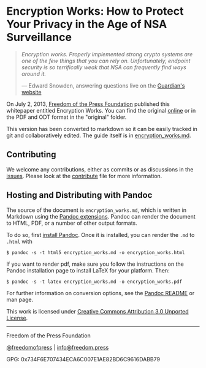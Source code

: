 # Encryption Works: How to Protect Your Privacy in the Age of NSA Surveillance

> *Encryption works. Properly implemented strong crypto systems are one of the few things that you can rely on. Unfortunately, endpoint security is so terrifically weak that NSA can frequently find ways around it.*
>
> — Edward Snowden, answering questions live on the [Guardian's website](http://www.guardian.co.uk/world/2013/jun/17/edward-snowden-nsa-files-whistleblower)

On July 2, 2013, [Freedom of the Press Foundation](https://pressfreedomfoundation.org/) published this whitepaper entitled Encryption Works. You can find the original [online](https://pressfreedomfoundation.org/encryption-works) or in the PDF and ODT format in the "original" folder.

This version has been converted to markdown so it can be easily tracked in git and collaboratively edited. The guide itself is in [encryption_works.md](https://github.com/micahflee/encryption-works/blob/master/encryption_works.md).

## Contributing

We welcome any contributions, either as commits or as discussions in the [issues](https://github.com/freedomofpress/encryption-works/issues). Please look at the [contribute](CONTRIBUTING.md) file for more information.

## Hosting and Distributing with Pandoc

The source of the document is `encryption_works.md`, which is written in Markdown using the [Pandoc extensions]. Pandoc can render the document to HTML, PDF, or a number of other output formats.

To do so, first [install Pandoc](http://johnmacfarlane.net/pandoc/installing.html). Once it is installed, you can render the `.md` to `.html` with

    $ pandoc -s -t html5 encryption_works.md -o encryption_works.html

If you want to render pdf, make sure you follow the instructions on the Pandoc installation page to install LaTeX for your platform. Then:

    $ pandoc -s -t latex encryption_works.md -o encryption_works.pdf

For further information on conversion options, see the [Pandoc README] or man page.

[Pandoc extensions]: http://johnmacfarlane.net/pandoc/README.html#pandocs-markdown "Pandoc Markdown extensions"
[Pandoc README]: http://johnmacfarlane.net/pandoc/README.html "Pandoc README"

This work is licensed under [Creative Commons Attribution 3.0 Unported License](https://creativecommons.org/licenses/by/3.0/).

---

Freedom of the Press Foundation

[@freedomofpress](https://twitter.com/freedomofpress) | info@freedom.press

GPG: 0x734F6E707434ECA6C007E1AE82BD6C9616DABB79
